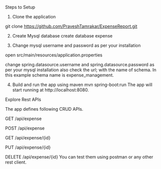 Steps to Setup

1. Clone the application

git clone https://github.com/PraveshTamrakar/ExpenseReport.git


2. Create Mysql database
   create database expense

3. Change mysql username and password as per your installation

open src/main/resources/application.properties

change spring.datasource.username and spring.datasource.password as per your mysql installation
also check the url; with the name of schema. In this example schema name is expense_management.

4. Build and run the app using maven
mvn spring-boot:run
The app will start running at http://localhost:8080.

Explore Rest APIs

The app defines following CRUD APIs.

GET /api/expense

POST /api/expense

GET /api/expense/{id}

PUT /api/expense/{id}

DELETE /api/expense/{id}
You can test them using postman or any other rest client.
